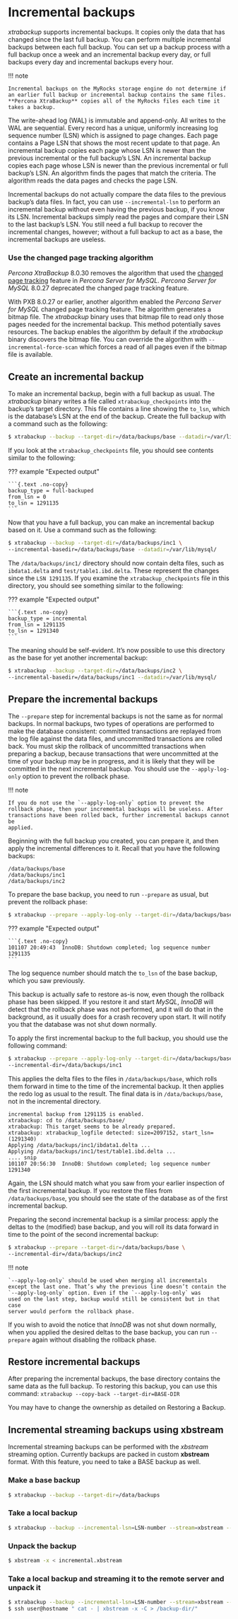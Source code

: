# Incremental backups

*xtrabackup* supports incremental backups. It copies only the data that has
changed since the last full backup. You can perform multiple incremental backups
between each full backup. You can set up a backup process with a full
backup once a week and an incremental backup every day, or full backups every
day and incremental backups every hour.

!!! note

    Incremental backups on the MyRocks storage engine do not determine if an earlier full backup or incremental backup contains the same files. **Percona XtraBackup** copies all of the MyRocks files each time it takes a backup.

The write-ahead log (WAL) is immutable and append-only. All writes to the WAL are sequential. Every record has a unique, uniformly increasing log sequence number (LSN) which is assigned to page changes. Each page contains a Page LSN that shows the most recent update to that page. An incremental backup copies each page whose
LSN is newer than the previous incremental or the full backup’s
LSN. An incremental backup copies each page whose LSN is newer than the
previous incremental or full backup’s LSN. An algorithm finds the pages that match the criteria. The algorithm reads the data pages and checks the page LSN.

Incremental backups do not actually compare the data files to the previous
backup’s data files. In fact, you can use `--incremental-lsn` to perform
an incremental backup without even having the previous backup, if you know its
LSN. Incremental backups simply read the pages and compare their
LSN to the last backup’s LSN. You still need a full backup to
recover the incremental changes, however; without a full backup to act as a
base, the incremental backups are useless.

### Use the changed page tracking algorithm 

*Percona XtraBackup* 8.0.30 removes the algorithm that used the [changed page tracking](https://docs.percona.com/percona-server/8.0/management/changed_page_tracking.html) feature in *Percona Server for MySQL*. *Percona Server for MySQL* 8.0.27 deprecated the changed page tracking feature.

With PXB 8.0.27 or earlier, another algorithm enabled the *Percona Server for MySQL* changed page tracking feature. The algorithm generates a bitmap file. The *xtrabackup* binary uses that bitmap file to read only those pages needed for the incremental backup. This method potentially saves resources. The backup enables the algorithm by default if the *xtrabackup* binary discovers the bitmap file. You can override the algorithm with `--incremental-force-scan` which forces a read of all pages even if the bitmap file is available.

## Create an incremental backup

To make an incremental backup, begin with a full backup as usual. The
*xtrabackup* binary writes a file called `xtrabackup_checkpoints` into the
backup’s target directory. This file contains a line showing the `to_lsn`,
which is the database’s LSN at the end of the backup. Create the
full backup with a command such as the following:

```{.bash data-prompt="$"}
$ xtrabackup --backup --target-dir=/data/backups/base --datadir=/var/lib/mysql/
```

If you look at the `xtrabackup_checkpoints` file, you should see contents
similar to the following:

??? example "Expected output"

    ```{.text .no-copy}
    backup_type = full-backuped
    from_lsn = 0
    to_lsn = 1291135
    ```

Now that you have a full backup, you can make an incremental backup based on
it. Use a command such as the following:

```{.bash data-prompt="$"}
$ xtrabackup --backup --target-dir=/data/backups/inc1 \
--incremental-basedir=/data/backups/base --datadir=/var/lib/mysql/
```

The `/data/backups/inc1/` directory should now contain delta files, such
as `ibdata1.delta` and `test/table1.ibd.delta`. These represent the
changes since the `LSN 1291135`. If you examine the
`xtrabackup_checkpoints` file in this directory, you should see something
similar to the following:

??? example "Expected output"

    ```{.text .no-copy}
    backup_type = incremental
    from_lsn = 1291135
    to_lsn = 1291340
    ```

The meaning should be self-evident. It’s now possible to use this directory as
the base for yet another incremental backup:

```{.bash data-prompt="$"}
$ xtrabackup --backup --target-dir=/data/backups/inc2 \
--incremental-basedir=/data/backups/inc1 --datadir=/var/lib/mysql/
```

## Prepare the incremental backups

The `--prepare` step for incremental backups is not the same as for
normal backups. In normal backups, two types of operations are performed to make
the database consistent: committed transactions are replayed from the log file
against the data files, and uncommitted transactions are rolled back. You must
skip the rollback of uncommitted transactions when preparing a backup, because
transactions that were uncommitted at the time of your backup may be in
progress, and it is likely that they will be committed in the next incremental
backup. You should use the `--apply-log-only` option to prevent the
rollback phase.

!!! note
   
    If you do not use the `--apply-log-only` option to prevent the
    rollback phase, then your incremental backups will be useless. After
    transactions have been rolled back, further incremental backups cannot be
    applied.
 
Beginning with the full backup you created, you can prepare it, and then apply
the incremental differences to it. Recall that you have the following backups:

```text
/data/backups/base
/data/backups/inc1
/data/backups/inc2
```

To prepare the base backup, you need to run `--prepare` as usual, but
prevent the rollback phase:

```{.bash data-prompt="$"}
$ xtrabackup --prepare --apply-log-only --target-dir=/data/backups/base
```

??? example "Expected output"

    ```{.text .no-copy}
    101107 20:49:43  InnoDB: Shutdown completed; log sequence number 1291135
    ```

The log sequence number should match the `to_lsn` of the base backup, which
you saw previously.

This backup is actually safe to restore as-is now,
even though the rollback phase has been skipped. If you restore it and start
*MySQL*, *InnoDB* will detect that the rollback phase was not performed, and it
will do that in the background, as it usually does for a crash recovery upon
start. It will notify you that the database was not shut down normally.

To apply the first incremental backup to the full backup, you should use the
following command:

```{.bash data-prompt="$"}
$ xtrabackup --prepare --apply-log-only --target-dir=/data/backups/base \
--incremental-dir=/data/backups/inc1
```

This applies the delta files to the files in `/data/backups/base`, which
rolls them forward in time to the time of the incremental backup. It then
applies the redo log as usual to the result. The final data is in
`/data/backups/base`, not in the incremental directory. 

```text
incremental backup from 1291135 is enabled.
xtrabackup: cd to /data/backups/base/
xtrabackup: This target seems to be already prepared.
xtrabackup: xtrabackup_logfile detected: size=2097152, start_lsn=(1291340)
Applying /data/backups/inc1/ibdata1.delta ...
Applying /data/backups/inc1/test/table1.ibd.delta ...
.... snip
101107 20:56:30  InnoDB: Shutdown completed; log sequence number 1291340
```

Again, the LSN should match what you saw from your earlier inspection of the
first incremental backup. If you restore the files from
`/data/backups/base`, you should see the state of the database as of the
first incremental backup.

Preparing the second incremental backup is a similar process: apply the deltas
to the (modified) base backup, and you will roll its data forward in time to the
point of the second incremental backup:

```{.bash data-prompt="$"}
$ xtrabackup --prepare --target-dir=/data/backups/base \
--incremental-dir=/data/backups/inc2
```

!!! note
   
    `--apply-log-only` should be used when merging all incrementals
    except the last one. That’s why the previous line doesn’t contain the
    `--apply-log-only` option. Even if the `--apply-log-only` was
    used on the last step, backup would still be consistent but in that case
    server would perform the rollback phase.

If you wish to avoid the notice that *InnoDB* was not shut down normally, when
you applied the desired deltas to the base backup, you can run
`--prepare` again without disabling the rollback phase.

## Restore incremental backups

After preparing the incremental backups, the base directory contains the same
data as the full backup. To restoring this backup, you can use this command:
`xtrabackup --copy-back --target-dir=BASE-DIR`

You may have to change the ownership as detailed on
Restoring a Backup.

## Incremental streaming backups using xbstream

Incremental streaming backups can be performed with the *xbstream* streaming
option. Currently backups are packed in custom **xbstream** format. With this
feature, you need to take a BASE backup as well.

### Make a base backup

```{.bash data-prompt="$"}
$ xtrabackup --backup --target-dir=/data/backups
```

### Take a local backup

```{.bash data-prompt="$"}
$ xtrabackup --backup --incremental-lsn=LSN-number --stream=xbstream --target-dir=./ > incremental.xbstream
```

### Unpack the backup

```{.bash data-prompt="$"}
$ xbstream -x < incremental.xbstream
```

### Take a local backup and streaming it to the remote server and unpack it

```{.bash data-prompt="$"}
$ xtrabackup --backup --incremental-lsn=LSN-number --stream=xbstream --target-dir=./
$ ssh user@hostname " cat - | xbstream -x -C > /backup-dir/"
```
